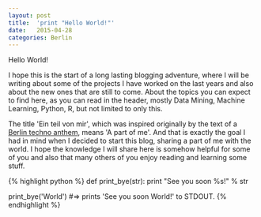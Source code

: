 ```yaml
---
layout: post
title:  'print "Hello World!"'
date:   2015-04-28
categories: Berlin
---
```


Hello World!

I hope this is the start of a long lasting blogging adventure, where I will be writing about some of the projects I have worked on the last years and also about the new ones that are still to come. About the topics you can expect to find here, as you can read in the header, mostly Data Mining, Machine Learning, Python, R, but not limited to only this.

The title 'Ein teil von mir', which was inspired originally by the text of a [Berlin techno anthem](http://www.youtube.com/watch?v=UwQfDTkLmfA), means 'A part of me'. And that is exactly the goal I had in mind when I decided to start this blog, sharing a part of me with the world. I hope the knowledge I will share here is somehow helpful for some of you and also that many others of you enjoy reading and learning some stuff.

{% highlight python %}
def print_bye(str):
  print "See you soon %s!" % str

print_bye('World')
#=> prints 'See you soon World!' to STDOUT.
{% endhighlight %}
